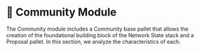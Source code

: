 # 👫 Community Module

The Community module includes a Community base pallet that allows the creation of the foundational building block of the Network State stack and a Proposal pallet. In this section, we analyze the characteristics of each.
